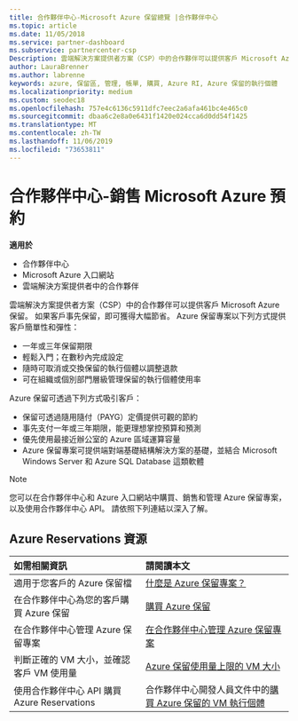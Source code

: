 ```yaml
---
title: 合作夥伴中心-Microsoft Azure 保留總覽 |合作夥伴中心
ms.topic: article
ms.date: 11/05/2018
ms.service: partner-dashboard
ms.subservice: partnercenter-csp
Description: 雲端解決方案提供者方案（CSP）中的合作夥伴可以提供客戶 Microsoft Azure 保留。
author: LauraBrenner
ms.author: labrenne
keywords: azure, 保留區, 管理, 帳單, 購買, Azure RI, Azure 保留的執行個體
ms.localizationpriority: medium
ms.custom: seodec18
ms.openlocfilehash: 757e4c6136c5911dfc7eec2a6afa461bc4e465c0
ms.sourcegitcommit: dbaa6c2e8a0e6431f1420e024cca6d0dd54f1425
ms.translationtype: MT
ms.contentlocale: zh-TW
ms.lasthandoff: 11/06/2019
ms.locfileid: "73653811"
---
```

# <a name="partner-center---sell-microsoft-azure-reservations"></a>合作夥伴中心-銷售 Microsoft Azure 預約

<!--Maggie, 12/7/18 - Added "Partner Center" to metadata title and H1 title as per Catherine Watson in bug #19868631-->

**適用於**

- 合作夥伴中心
- Microsoft Azure 入口網站
- 雲端解決方案提供者中的合作夥伴

雲端解決方案提供者方案（CSP）中的合作夥伴可以提供客戶 Microsoft Azure 保留。 如果客戶事先保留，即可獲得大幅節省。 Azure 保留專案以下列方式提供客戶簡單性和彈性：

- 一年或三年保留期限
- 輕鬆入門；在數秒內完成設定
- 隨時可取消或交換保留的執行個體以調整退款
- 可在組織或個別部門層級管理保留的執行個體使用率 

Azure 保留可透過下列方式吸引客戶：

- 保留可透過隨用隨付（PAYG）定價提供可觀的節約
- 事先支付一年或三年期限，能更理想掌控預算和預測
- 優先使用最接近辦公室的 Azure 區域運算容量
- Azure 保留專案可提供端對端基礎結構解決方案的基礎，並結合 Microsoft Windows Server 和 Azure SQL Database 這類軟體

>[!NOTE]
> 您可以在合作夥伴中心和 Azure 入口網站中購買、銷售和管理 Azure 保留專案，以及使用合作夥伴中心 API。 請依照下列連結以深入了解。

## <a name="azure-reservations-resources"></a>Azure Reservations 資源

|**如需相關資訊**   |**請閱讀本文**    |
|:-----------------------------|:-----------------|
| 適用于您客戶的 Azure 保留檔 | [什麼是 Azure 保留專案？](https://docs.microsoft.com/azure/billing/billing-save-compute-costs-reservations)
|在合作夥伴中心為您的客戶購買 Azure 保留   |[購買 Azure 保留](azure-reservations-buying.md)
|在合作夥伴中心管理 Azure 保留專案 | [在合作夥伴中心管理 Azure 保留專案](azure-reservations-manage.md)
|判斷正確的 VM 大小，並確認客戶 VM 使用量   |[Azure 保留使用量上限的 VM 大小](azure-usage.md)   |
|使用合作夥伴中心 API 購買 Azure Reservations | 合作夥伴中心開發人員文件中的[購買 Azure 保留的 VM 執行個體](https://docs.microsoft.com/partner-center/develop/purchase-azure-reservations)
